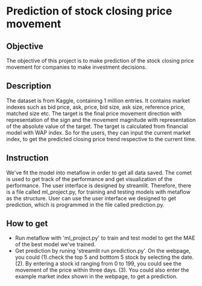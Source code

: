 # Prediction of stock closing price movement
## Objective
The objective of this project is to make prediction of the stock closing price movement for companies to make investment decisions.
## Description
The dataset is from Kaggle, containing 1 million entries. It contains market indexes such as bid price, ask, price, bid size, ask size, reference price, matched size etc. The target is the final price movement direction with representation of the sign and the movement magnitude with representation of the absolute value of the target. The target is calculated from financial model with WAP index. So for the users, they can input the current market index, to get the predicted closing price trend respective to the current time. 
## Instruction
We've fit the model into metaflow in order to get all data saved. The comet is used to get track of the performance and get visualization of the performance. The user interface is designed by streamlit. Therefore, there is a file called ml_project.py, for training and testing models with metaflow as the structure. User can use the user interface we designed to get prediction, which is programmed in the file called prediction.py.
## How to get 
* Run metaflow with 'ml_project.py' to train and test model to get the MAE of the best model we've trained.
* Get prediction by runing 'streamlit run prediction.py'. On the webpage, you could (1).check the top 5 and botttom 5 stock by selecting the date. (2). By entering a stock id ranging from 0 to 199, you could see the movement of the price within three days. (3). You could also enter the example market index shown in the webpage, to get a prediction.  
  
